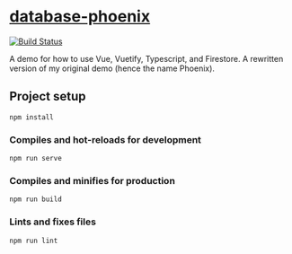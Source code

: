 # [database-phoenix](https://database-server-firebase.firebaseapp.com/)

[![Build Status](https://travis-ci.com/Coder-256/database-phoenix.svg?branch=master)](https://travis-ci.com/Coder-256/database-phoenix)

A demo for how to use Vue, Vuetify, Typescript, and Firestore.
A rewritten version of my original demo (hence the name Phoenix).

## Project setup

```
npm install
```

### Compiles and hot-reloads for development

```
npm run serve
```

### Compiles and minifies for production

```
npm run build
```

### Lints and fixes files

```
npm run lint
```
